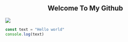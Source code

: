 <h2 align="center">Welcome To My Github</h2>


<img src="https://img.shields.io/github/followers/R1ynz?color=success&style=for-the-badge">

```js
const text = "Hello world"
console.log(text)
```

